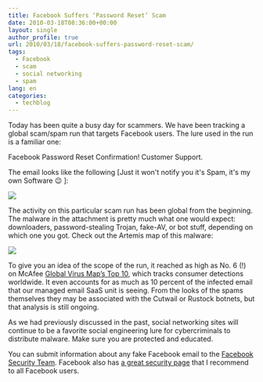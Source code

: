 ```yaml
---
title: Facebook Suffers ‘Password Reset’ Scam
date: 2010-03-18T08:36:00+00:00
layout: single
author_profile: true
url: 2010/03/18/facebook-suffers-password-reset-scam/
tags:
  - Facebook
  - scam
  - social networking
  - spam
lang: en
categories: 
  - techblog
---
```

Today has been quite a busy day for scammers. We have been tracking a global scam/spam run that targets Facebook users. The lure used in the run is a familiar one:

Facebook Password Reset Confirmation! Customer Support.

The email looks like the following [Just it won't notify you it's Spam, it's my own Software 😉 ]:

[![](http://2.bp.blogspot.com/_vaUVXcmC3OI/S6Ha0X5FwCI/AAAAAAAABSU/U0e5rptcOuo/s400/fac-scam.JPG)](http://2.bp.blogspot.com/_vaUVXcmC3OI/S6Ha0X5FwCI/AAAAAAAABSU/U0e5rptcOuo/s1600-h/fac-scam.JPG)

The activity on this particular scam run has been global from the beginning. The malware in the attachment is pretty much what one would expect: downloaders, password-stealing Trojan, fake-AV, or bot stuff, depending on which one you got. Check out the Artemis map of this malware:

[![](http://3.bp.blogspot.com/_vaUVXcmC3OI/S6HbNuUBocI/AAAAAAAABSY/xMa4X6oquVg/s400/Avert-ArtemisFacebookScam.png)](http://3.bp.blogspot.com/_vaUVXcmC3OI/S6HbNuUBocI/AAAAAAAABSY/xMa4X6oquVg/s1600-h/Avert-ArtemisFacebookScam.png)

To give you an idea of the scope of the run, it reached as high as No. 6 (!) on McAfee [Global Virus Map’s Top 10](http://home.mcafee.com/VirusInfo/VirusMap.aspx), which tracks consumer detections worldwide. It even accounts for as much as 10 percent of the infected email that our managed email SaaS unit is seeing. From the looks of the spams themselves they may be associated with the Cutwail or Rustock botnets, but that analysis is still ongoing.

As we had previously discussed in the past, social networking sites will continue to be a favorite social engineering lure for cybercriminals to distribute malware. Make sure you are protected and educated.

You can submit information about any fake Facebook email to the [Facebook Security Team](http://www.facebook.com/help/contact.php?show_form=falsefacebooknotifications). Facebook also has [a great security page](http://www.facebook.com/security?v=app_4949752878) that I recommend to all Facebook users.
